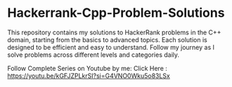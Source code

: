 # Hackerrank-Cpp-Problem-Solutions
This repository contains my solutions to HackerRank problems in the C++ domain, starting from the basics to advanced topics. Each solution is designed to be efficient and easy to understand. Follow my journey as I solve problems across different levels and categories daily.

Follow Complete Series on Youtube by me:
Click Here : https://youtu.be/kGFJZPLkrSI?si=G4VNO0Wku5o83LSx
